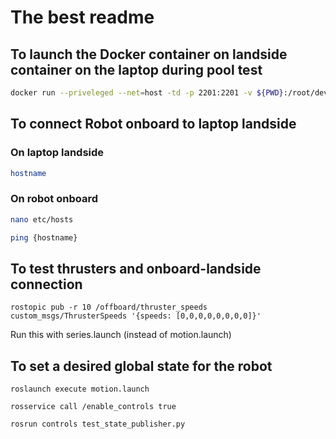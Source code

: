 # The best readme

## To launch the Docker container on landside container on the laptop during pool test
```bash
docker run --priveleged --net=host -td -p 2201:2201 -v ${PWD}:/root/dev/robosub-ros dukerobotics/robosub-ros:landside
```

## To connect Robot onboard to laptop landside 

### On laptop landside
```bash
hostname
```

### On robot onboard
```bash
nano etc/hosts
```

```bash
ping {hostname}
```

## To test thrusters and onboard-landside connection
``rostopic pub -r 10 /offboard/thruster_speeds custom_msgs/ThrusterSpeeds '{speeds: [0,0,0,0,0,0,0,0]}'``

Run this with series.launch (instead of motion.launch)

## To set a desired global state for the robot
``roslaunch execute motion.launch``

``rosservice call /enable_controls true``

``rosrun controls test_state_publisher.py``
